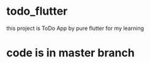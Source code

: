 # todo_flutter
this project is ToDo App by pure flutter
for my learning

# code is in master branch
